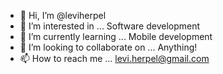 - 👋 Hi, I’m @leviherpel
- 👀 I’m interested in ... Software development
- 🌱 I’m currently learning ... Mobile development
- 💞️ I’m looking to collaborate on ... Anything!
- 📫 How to reach me ... levi.herpel@gmail.com

<!---
leviherpel/leviherpel is a ✨ special ✨ repository because its `README.md` (this file) appears on your GitHub profile.
You can click the Preview link to take a look at your changes.
--->
